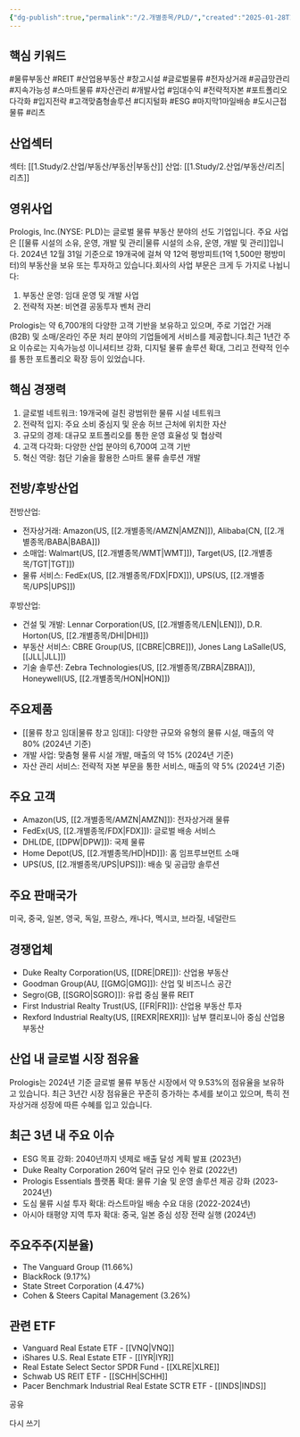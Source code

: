```yaml
---
{"dg-publish":true,"permalink":"/2.개별종목/PLD/","created":"2025-01-28T10:05:15.076+09:00","updated":"2025-06-03T20:06:00.691+09:00"}
---
```


## 핵심 키워드

#물류부동산 #REIT #산업용부동산 #창고시설 #글로벌물류 #전자상거래 #공급망관리 #지속가능성 #스마트물류 #자산관리 #개발사업 #임대수익 #전략적자본 #포트폴리오다각화 #입지전략 #고객맞춤형솔루션 #디지털화 #ESG #마지막1마일배송 #도시근접물류 #리츠 

## 산업섹터

섹터: [[1.Study/2.산업/부동산/부동산\|부동산]]
산업: [[1.Study/2.산업/부동산/리츠\|리츠]]

## 영위사업

Prologis, Inc.(NYSE: PLD)는 글로벌 물류 부동산 분야의 선도 기업입니다. 주요 사업은 [[물류 시설의 소유, 운영, 개발 및 관리\|물류 시설의 소유, 운영, 개발 및 관리]]입니다. 2024년 12월 31일 기준으로 19개국에 걸쳐 약 12억 평방피트(1억 1,500만 평방미터)의 부동산을 보유 또는 투자하고 있습니다.회사의 사업 부문은 크게 두 가지로 나뉩니다:

1. 부동산 운영: 임대 운영 및 개발 사업
2. 전략적 자본: 비연결 공동투자 벤처 관리

Prologis는 약 6,700개의 다양한 고객 기반을 보유하고 있으며, 주로 기업간 거래(B2B) 및 소매/온라인 주문 처리 분야의 기업들에게 서비스를 제공합니다.최근 1년간 주요 이슈로는 지속가능성 이니셔티브 강화, 디지털 물류 솔루션 확대, 그리고 전략적 인수를 통한 포트폴리오 확장 등이 있었습니다.

## 핵심 경쟁력

1. 글로벌 네트워크: 19개국에 걸친 광범위한 물류 시설 네트워크
2. 전략적 입지: 주요 소비 중심지 및 운송 허브 근처에 위치한 자산
3. 규모의 경제: 대규모 포트폴리오를 통한 운영 효율성 및 협상력
4. 고객 다각화: 다양한 산업 분야의 6,700여 고객 기반
5. 혁신 역량: 첨단 기술을 활용한 스마트 물류 솔루션 개발

## 전방/후방산업

전방산업:

- 전자상거래: Amazon(US, [[2.개별종목/AMZN\|AMZN]]), Alibaba(CN, [[2.개별종목/BABA\|BABA]])
- 소매업: Walmart(US, [[2.개별종목/WMT\|WMT]]), Target(US, [[2.개별종목/TGT\|TGT]])
- 물류 서비스: FedEx(US, [[2.개별종목/FDX\|FDX]]), UPS(US, [[2.개별종목/UPS\|UPS]])

후방산업:

- 건설 및 개발: Lennar Corporation(US, [[2.개별종목/LEN\|LEN]]), D.R. Horton(US, [[2.개별종목/DHI\|DHI]])
- 부동산 서비스: CBRE Group(US, [[CBRE\|CBRE]]), Jones Lang LaSalle(US, [[JLL\|JLL]])
- 기술 솔루션: Zebra Technologies(US, [[2.개별종목/ZBRA\|ZBRA]]), Honeywell(US, [[2.개별종목/HON\|HON]])

## 주요제품

- [[물류 창고 임대\|물류 창고 임대]]: 다양한 규모와 유형의 물류 시설, 매출의 약 80% (2024년 기준)
- 개발 사업: 맞춤형 물류 시설 개발, 매출의 약 15% (2024년 기준)
- 자산 관리 서비스: 전략적 자본 부문을 통한 서비스, 매출의 약 5% (2024년 기준)

## 주요 고객

- Amazon(US, [[2.개별종목/AMZN\|AMZN]]): 전자상거래 물류
- FedEx(US, [[2.개별종목/FDX\|FDX]]): 글로벌 배송 서비스
- DHL(DE, [[DPW\|DPW]]): 국제 물류
- Home Depot(US, [[2.개별종목/HD\|HD]]): 홈 임프루브먼트 소매
- UPS(US, [[2.개별종목/UPS\|UPS]]): 배송 및 공급망 솔루션

## 주요 판매국가

미국, 중국, 일본, 영국, 독일, 프랑스, 캐나다, 멕시코, 브라질, 네덜란드

## 경쟁업체

- Duke Realty Corporation(US, [[DRE\|DRE]]): 산업용 부동산
- Goodman Group(AU, [[GMG\|GMG]]): 산업 및 비즈니스 공간
- Segro(GB, [[SGRO\|SGRO]]): 유럽 중심 물류 REIT
- First Industrial Realty Trust(US, [[FR\|FR]]): 산업용 부동산 투자
- Rexford Industrial Realty(US, [[REXR\|REXR]]): 남부 캘리포니아 중심 산업용 부동산

## 산업 내 글로벌 시장 점유율

Prologis는 2024년 기준 글로벌 물류 부동산 시장에서 약 9.53%의 점유율을 보유하고 있습니다. 최근 3년간 시장 점유율은 꾸준히 증가하는 추세를 보이고 있으며, 특히 전자상거래 성장에 따른 수혜를 입고 있습니다.

## 최근 3년 내 주요 이슈

- ESG 목표 강화: 2040년까지 넷제로 배출 달성 계획 발표 (2023년)
- Duke Realty Corporation 260억 달러 규모 인수 완료 (2022년)
- Prologis Essentials 플랫폼 확대: 물류 기술 및 운영 솔루션 제공 강화 (2023-2024년)
- 도심 물류 시설 투자 확대: 라스트마일 배송 수요 대응 (2022-2024년)
- 아시아 태평양 지역 투자 확대: 중국, 일본 중심 성장 전략 실행 (2024년)

## 주요주주(지분율)

- The Vanguard Group (11.66%)
- BlackRock (9.17%)
- State Street Corporation (4.47%)
- Cohen & Steers Capital Management (3.26%)

## 관련 ETF

- Vanguard Real Estate ETF - [[VNQ\|VNQ]]
- iShares U.S. Real Estate ETF - [[IYR\|IYR]]
- Real Estate Select Sector SPDR Fund - [[XLRE\|XLRE]]
- Schwab US REIT ETF - [[SCHH\|SCHH]]
- Pacer Benchmark Industrial Real Estate SCTR ETF - [[INDS\|INDS]]

공유

다시 쓰기